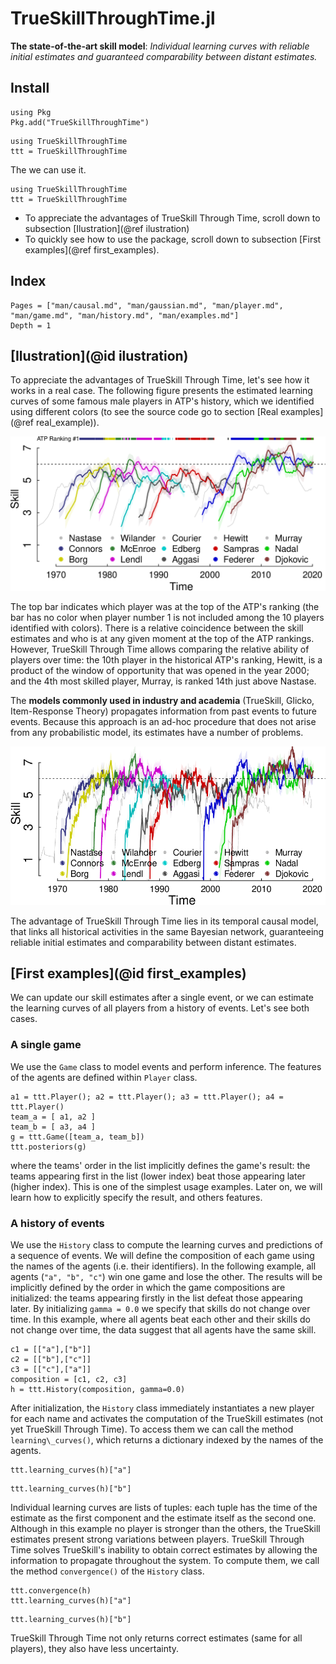 # TrueSkillThroughTime.jl

**The state-of-the-art skill model**: _Individual learning curves with reliable initial estimates and guaranteed comparability between distant estimates._

## Install

    using Pkg
    Pkg.add("TrueSkillThroughTime")

```@setup all
using TrueSkillThroughTime
ttt = TrueSkillThroughTime
```

The we can use it.
```
using TrueSkillThroughTime
ttt = TrueSkillThroughTime
```

- To appreciate the advantages of TrueSkill Through Time, scroll down to subsection [Ilustration](@ref ilustration)
- To quickly see how to use the package, scroll down to subsection [First examples](@ref first_examples).

## Index


```@contents
Pages = ["man/causal.md", "man/gaussian.md", "man/player.md", "man/game.md", "man/history.md", "man/examples.md"]
Depth = 1
```

## [Ilustration](@id ilustration)

To appreciate the advantages of TrueSkill Through Time, let's see how it works in a real case.
The following figure presents the estimated learning curves of some famous male players in ATP's history, which we identified using different colors (to see the source code go to section [Real examples](@ref real_example)).

![](assets/atp.png)

The top bar indicates which player was at the top of the ATP's ranking (the bar has no color when player number 1 is not included among the 10 players identified with colors).
There is a relative coincidence between the skill estimates and who is at any given moment at the top of the ATP rankings.
However, TrueSkill Through Time allows comparing the relative ability of players over time: the 10th player in the historical ATP's ranking, Hewitt, is a product of the window of opportunity that was opened in the year 2000; and the 4th most skilled player, Murray, is ranked 14th just above Nastase.

The **models commonly used in industry and academia** (TrueSkill, Glicko, Item-Response Theory) propagates information from past events to future events.
Because this approach is an ad-hoc procedure that does not arise from any probabilistic model, its estimates have a number of problems.

![](assets/atp_trueskill.png)

The advantage of TrueSkill Through Time lies in its temporal causal model, that links all historical activities in the same Bayesian network, guaranteeing reliable initial estimates and comparability between distant estimates.

## [First examples](@id first_examples)

We can update our skill estimates after a single event, or we can estimate the learning curves of all players from a history of events.
Let's see both cases.

### A single game

We use the `Game` class to model events and perform inference.
The features of the agents are defined within `Player` class.

```@example all
a1 = ttt.Player(); a2 = ttt.Player(); a3 = ttt.Player(); a4 = ttt.Player()
team_a = [ a1, a2 ]
team_b = [ a3, a4 ]
g = ttt.Game([team_a, team_b])
ttt.posteriors(g)
```

where the teams' order in the list implicitly defines the game's result: the teams appearing first in the list (lower index) beat those appearing later (higher index). 
This is one of the simplest usage examples.
Later on, we will learn how to explicitly specify the result, and others features.

### A history of events

We use the `History` class to compute the learning curves and predictions of a sequence of events.
We will define the composition of each game using the names of the agents (i.e. their identifiers).
In the following example, all agents (`"a", "b", "c"`) win one game and lose the other. 
The results will be implicitly defined by the order in which the game compositions are initialized: the teams appearing firstly in the list defeat those appearing later. 
By initializing `gamma = 0.0` we specify that skills do not change over time.
In this example, where all agents beat each other and their skills do not change over time, the data suggest that all agents have the same skill.

```@example all
c1 = [["a"],["b"]]
c2 = [["b"],["c"]]
c3 = [["c"],["a"]]
composition = [c1, c2, c3]
h = ttt.History(composition, gamma=0.0)
```

After initialization, the `History` class immediately instantiates a new player for each name and activates the computation of the TrueSkill estimates (not yet TrueSkill Through Time).
To access them we can call the method `learning\_curves()`, which returns a dictionary indexed by the names of the agents.

```@example all
ttt.learning_curves(h)["a"]
```
```@example all
ttt.learning_curves(h)["b"]
```

Individual learning curves are lists of tuples: each tuple has the time of the estimate as the first component and the estimate itself as the second one.
Although in this example no player is stronger than the others, the TrueSkill estimates present strong variations between players.
TrueSkill Through Time solves TrueSkill's inability to obtain correct estimates by allowing the information to propagate throughout the system.
To compute them, we call the method `convergence()` of the `History` class.

```@example all
ttt.convergence(h)
ttt.learning_curves(h)["a"]
```
```@example all
ttt.learning_curves(h)["b"]
```

TrueSkill Through Time not only returns correct estimates (same for all players), they also have less uncertainty.

